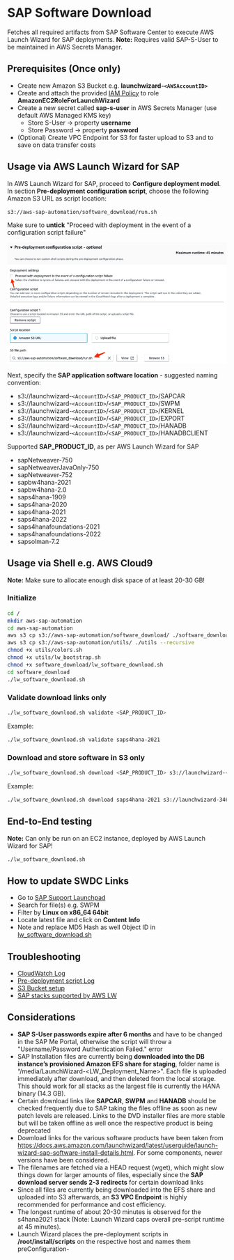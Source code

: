 # SAP Software Download

Fetches all required artifacts from SAP Software Center to execute AWS Launch Wizard for SAP deployments.
**Note:** Requires valid SAP-S-User to be maintained in AWS Secrets Manager.

## Prerequisites (Once only)

- Create new Amazon S3 Bucket e.g. **launchwizard-`<AWSAccountID>`**
- Create and attach the provided [IAM Policy](iam_policy.json) to role **AmazonEC2RoleForLaunchWizard**
- Create a new secret called **sap-s-user** in AWS Secrets Manager (use default AWS Managed KMS key)
  - Store S-User -> property **username**
  - Store Password -> property **password**
- (Optional) Create VPC Endpoint for S3 for faster upload to S3 and to save on data transfer costs

## Usage via AWS Launch Wizard for SAP

In AWS Launch Wizard for SAP, proceed to **Configure deployment model**. 
In section **Pre-deployment configuration script**, choose the following Amazon S3 URL as script location:

```bash
s3://aws-sap-automation/software_download/run.sh
```

Make sure to **untick** "Proceed with deployment in the event of a configuration script failure"

![image](lw_pre_script.png)

Next, specify the **SAP application software location** - suggested naming convention:
- s3://launchwizard-`<AccountID>`/`<SAP_PRODUCT_ID>`/SAPCAR
- s3://launchwizard-`<AccountID>`/`<SAP_PRODUCT_ID>`/SWPM
- s3://launchwizard-`<AccountID>`/`<SAP_PRODUCT_ID>`/KERNEL
- s3://launchwizard-`<AccountID>`/`<SAP_PRODUCT_ID>`/EXPORT
- s3://launchwizard-`<AccountID>`/`<SAP_PRODUCT_ID>`/HANADB
- s3://launchwizard-`<AccountID>`/`<SAP_PRODUCT_ID>`/HANADBCLIENT

Supported **SAP_PRODUCT_ID**, as per AWS Launch Wizard for SAP

- sapNetweaver-750
- sapNetweaverJavaOnly-750
- sapNetweaver-752
- sapbw4hana-2021
- sapbw4hana-2.0
- saps4hana-1909
- saps4hana-2020
- saps4hana-2021
- saps4hana-2022
- saps4hanafoundations-2021
- saps4hanafoundations-2022
- sapsolman-7.2

## Usage via Shell e.g. AWS Cloud9

**Note:** Make sure to allocate enough disk space of at least 20-30 GB!

### Initialize

```bash
cd /
mkdir aws-sap-automation
cd aws-sap-automation
aws s3 cp s3://aws-sap-automation/software_download/ ./software_download --recursive
aws s3 cp s3://aws-sap-automation/utils/ ./utils --recursive
chmod +x utils/colors.sh
chmod +x utils/lw_bootstrap.sh
chmod +x software_download/lw_software_download.sh
cd software_download
./lw_software_download.sh
```

### Validate download links only

```bash
./lw_software_download.sh validate <SAP_PRODUCT_ID>
```

Example:
```bash
./lw_software_download.sh validate saps4hana-2021
```

### Download and store software in S3 only

```bash
./lw_software_download.sh download <SAP_PRODUCT_ID> s3://launchwizard-<AccountID>/<SAP_PRODUCT_ID>
```

Example:
```bash
./lw_software_download.sh download saps4hana-2021 s3://launchwizard-346724746423/saps4hana-2021
```

## End-to-End testing

**Note:** Can only be run on an EC2 instance, deployed by AWS Launch Wizard for SAP!

```bash
./lw_software_download.sh
```

## How to update SWDC Links

- Go to [SAP Support Launchpad](https://me.sap.com/softwarecenter)
- Search for file(s) e.g. SWPM
- Filter by **Linux on x86_64 64bit**
- Locate latest file and click on **Content Info**
- Note and replace MD5 Hash as well Object ID in [lw_software_download.sh](lw_software_download.sh)

## Troubleshooting

- [CloudWatch Log](https://docs.aws.amazon.com/launchwizard/latest/userguide/launch-wizard-sap-troubleshooting.html#launch-wizard-sap-logs)
- [Pre-deployment script Log](https://docs.aws.amazon.com/launchwizard/latest/userguide/launch-wizard-sap-troubleshooting.html#launch-wizard-sap-troubleshooting-scripts)
- [S3 Bucket setup](https://docs.aws.amazon.com/launchwizard/latest/userguide/launch-wizard-sap-structure.html)
- [SAP stacks supported by AWS LW](https://docs.aws.amazon.com/launchwizard/latest/userguide/launch-wizard-sap-software-install-details.html)

## Considerations

- **SAP S-User passwords expire after 6 months** and have to be changed in the SAP Me Portal, otherwise the script will throw a "Username/Password Authentication Failed." error
- SAP Installation files are currently being **downloaded into the DB instance’s provisioned Amazon EFS share for staging**, folder name is “/media/LaunchWizard-<LW_Deployment_Name>". Each file is uploaded immediately after download, and then deleted from the local storage. This should work for all stacks as the largest file is currently the HANA binary (14.3 GB).
- Certain download links like **SAPCAR**, **SWPM** and **HANADB** should be checked frequently due to SAP taking the files offline as soon as new patch levels are released. Links to the DVD installer files are more stable but will be taken offline as well once the respective product is being deprecated
- Download links for the various software products have been taken from https://docs.aws.amazon.com/launchwizard/latest/userguide/launch-wizard-sap-software-install-details.html. For some components, newer versions have been considered.
- The filenames are fetched via a HEAD request (wget), which might slow things down for larger amounts of files, especially since the **SAP download server sends 2-3 redirects** for certain download links
- Since all files are currently being downloaded into the EFS share and uploaded into S3 afterwards, an **S3 VPC Endpoint** is highly recommended for performance and cost efficiency.
- The longest runtime of about 20-30 minutes is observed for the s4hana2021 stack (Note: Launch Wizard caps overall pre-script runtime at 45 minutes).
- Launch Wizard places the pre-deployment scripts in **/root/install/scripts** on the respective host and names them preConfiguration-<number>
